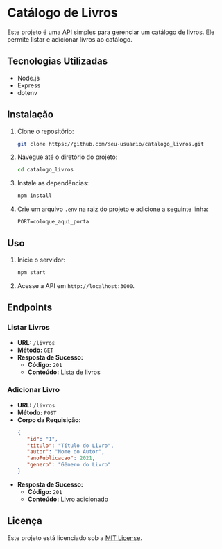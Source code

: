 # Catálogo de Livros

Este projeto é uma API simples para gerenciar um catálogo de livros. Ele permite listar e adicionar livros ao catálogo.

## Tecnologias Utilizadas

- Node.js
- Express
- dotenv

## Instalação

1. Clone o repositório:
    ```sh
    git clone https://github.com/seu-usuario/catalogo_livros.git
    ```
2. Navegue até o diretório do projeto:
    ```sh
    cd catalogo_livros
    ```
3. Instale as dependências:
    ```sh
    npm install
    ```
4. Crie um arquivo `.env` na raiz do projeto e adicione a seguinte linha:
    ```env
    PORT=coloque_aqui_porta
    ```

## Uso

1. Inicie o servidor:
    ```sh
    npm start
    ```
2. Acesse a API em `http://localhost:3000`.

## Endpoints

### Listar Livros

- **URL:** `/livros`
- **Método:** `GET`
- **Resposta de Sucesso:**
  - **Código:** `201`
  - **Conteúdo:** Lista de livros

### Adicionar Livro

- **URL:** `/livros`
- **Método:** `POST`
- **Corpo da Requisição:**
  ```json
  {
     "id": "1",
     "titulo": "Título do Livro",
     "autor": "Nome do Autor",
     "anoPublicacao": 2021,
     "genero": "Gênero do Livro"
  }
  ```
- **Resposta de Sucesso:**
  - **Código:** `201`
  - **Conteúdo:** Livro adicionado

## Licença

Este projeto está licenciado sob a [MIT License](LICENSE).

